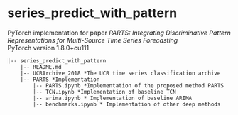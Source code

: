 # series_predict_with_pattern

PyTorch implementation for paper *PARTS: Integrating Discriminative Pattern Representations for Multi-Source Time Series Forecasting*  
PyTorch version 1.8.0+cu111

```
|-- series_predict_with_pattern   
    |-- README.md   
    |-- UCRArchive_2018 *The UCR time series classification archive
    |-- PARTS *Implementation
        |-- PARTS.ipynb *Implementation of the proposed method PARTS
        |-- TCN.ipynb *Implementation of baseline TCN
        |-- arima.ipynb * Implementation of baseline ARIMA
        |-- benchmarks.ipynb * Implementation of other deep methods
```

